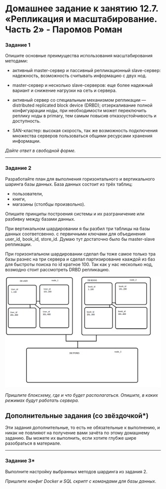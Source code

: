 # Домашнее задание к занятию 12.7. «Репликация и масштабирование. Часть 2» - Паромов Роман

### Задание 1

Опишите основные преимущества использования масштабирования методами:

- активный master-сервер и пассивный репликационный slave-сервер: надежность, возможность считывать информацию с двух нод.

- master-сервер и несколько slave-серверов: еще более надежный вариант и снижение нагрузки на сеть и сервера.

- активный сервер со специальным механизмом репликации — distributed replicated block device (DRBD); отзеркаливание полной конфигуарации ноды, при необходимости может переключить реплику ноды в primary, тем самым повысив отказоустойчивость и доступность.

- SAN-кластер: высокая скорость, так же возможность подключения множества серверов пользоваться общими ресурсами хранения информации.

*Дайте ответ в свободной форме.*

---

### Задание 2


Разработайте план для выполнения горизонтального и вертикального шаринга базы данных. База данных состоит из трёх таблиц: 

- пользователи, 
- книги, 
- магазины (столбцы произвольно). 

Опишите принципы построения системы и их разграничение или разбивку между базами данных.

При вертикальном шардировании я бы разбил три таблицы на базы данных соответсвенно. с первичными ключами для объединения user_id, book_id, store_id. Думаю тут достаточно было бы master-slave репликации.

При горизонтальном шардировании сделал бы тоже самое только тра базы разнес на три сервера и сделал партизирование кааждой из баз для быстроты поиска по id кратное 100. Так как у нас несколько нод, возмодно стоит рассмотреть DRBD репликацию.

![](https://github.com/Romera14/hw_mysql_12-07/blob/main/shema_base.png)

*Пришлите блоксхему, где и что будет располагаться. Опишите, в каких режимах будут работать сервера.* 

## Дополнительные задания (со звёздочкой*)
Эти задания дополнительные, то есть не обязательные к выполнению, и никак не повлияют на получение вами зачёта по этому домашнему заданию. Вы можете их выполнить, если хотите глубже шире разобраться в материале.

---
### Задание 3*

Выполните настройку выбранных методов шардинга из задания 2.

*Пришлите конфиг Docker и SQL скрипт с командами для базы данных*.
